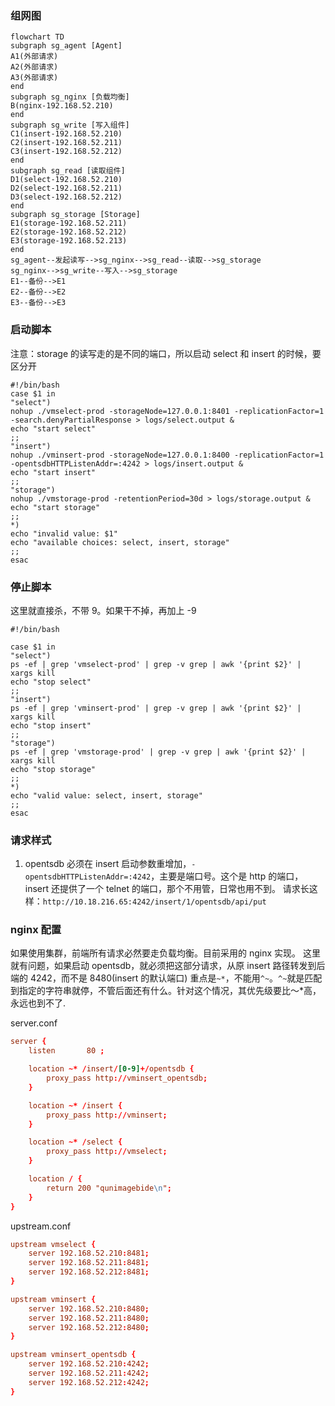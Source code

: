 ### 组网图

```mermaid
flowchart TD
subgraph sg_agent [Agent]
A1(外部请求)
A2(外部请求)
A3(外部请求)
end
subgraph sg_nginx [负载均衡]
B(nginx-192.168.52.210)
end
subgraph sg_write [写入组件]
C1(insert-192.168.52.210)
C2(insert-192.168.52.211)
C3(insert-192.168.52.212)
end
subgraph sg_read [读取组件]
D1(select-192.168.52.210)
D2(select-192.168.52.211)
D3(select-192.168.52.212)
end
subgraph sg_storage [Storage]
E1(storage-192.168.52.211)
E2(storage-192.168.52.212)
E3(storage-192.168.52.213)
end
sg_agent--发起读写-->sg_nginx-->sg_read--读取-->sg_storage
sg_nginx-->sg_write--写入-->sg_storage
E1--备份-->E1
E2--备份-->E2
E3--备份-->E3
```

### 启动脚本

注意：storage 的读写走的是不同的端口，所以启动 select 和 insert 的时候，要区分开

```shell
#!/bin/bash
case $1 in
"select")
nohup ./vmselect-prod -storageNode=127.0.0.1:8401 -replicationFactor=1 -search.denyPartialResponse > logs/select.output &
echo "start select"
;;
"insert")
nohup ./vminsert-prod -storageNode=127.0.0.1:8400 -replicationFactor=1 -opentsdbHTTPListenAddr=:4242 > logs/insert.output &
echo "start insert"
;;
"storage")
nohup ./vmstorage-prod -retentionPeriod=30d > logs/storage.output &
echo "start storage"
;;
*)
echo "invalid value: $1"
echo "available choices: select, insert, storage"
;;
esac
```

### 停止脚本

这里就直接杀，不带 9。如果干不掉，再加上 -9

```shell
#!/bin/bash

case $1 in
"select")
ps -ef | grep 'vmselect-prod' | grep -v grep | awk '{print $2}' | xargs kill
echo "stop select"
;;
"insert")
ps -ef | grep 'vminsert-prod' | grep -v grep | awk '{print $2}' | xargs kill
echo "stop insert"
;;
"storage")
ps -ef | grep 'vmstorage-prod' | grep -v grep | awk '{print $2}' | xargs kill
echo "stop storage"
;;
*)
echo "valid value: select, insert, storage"
;;
esac
```

### 请求样式

1. opentsdb
   必须在 insert 启动参数重增加，`-opentsdbHTTPListenAddr=:4242`，主要是端口号。这个是 http 的端口，insert 还提供了一个 telnet 的端口，那个不用管，日常也用不到。
   请求长这样：`http://10.18.216.65:4242/insert/1/opentsdb/api/put`

### nginx 配置

如果使用集群，前端所有请求必然要走负载均衡。目前采用的 nginx 实现。
这里就有问题，如果启动 opentsdb，就必须把这部分请求，从原 insert 路径转发到后端的 4242，而不是 8480(insert 的默认端口)
重点是`~*`，不能用`^~`。`^~`就是匹配到指定的字符串就停，不管后面还有什么。针对这个情况，其优先级要比～\*高，永远也到不了.

server.conf

```server.conf
server {
    listen       80 ;

    location ~* /insert/[0-9]+/opentsdb {
        proxy_pass http://vminsert_opentsdb;
    }

    location ~* /insert {
        proxy_pass http://vminsert;
    }

    location ~* /select {
        proxy_pass http://vmselect;
    }

    location / {
        return 200 "qunimagebide\n";
    }
}
```

upstream.conf

```upstream.conf
upstream vmselect {
    server 192.168.52.210:8481;
    server 192.168.52.211:8481;
    server 192.168.52.212:8481;
}

upstream vminsert {
    server 192.168.52.210:8480;
    server 192.168.52.211:8480;
    server 192.168.52.212:8480;
}

upstream vminsert_opentsdb {
    server 192.168.52.210:4242;
    server 192.168.52.211:4242;
    server 192.168.52.212:4242;
}
```

